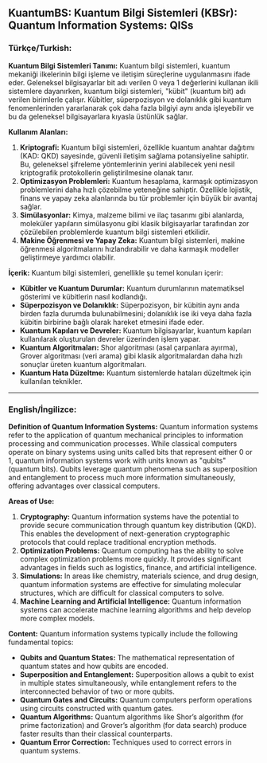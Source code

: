 ## KuantumBS: Kuantum Bilgi Sistemleri (KBSr): Quantum Information Systems: QISs

### Türkçe/Turkish:

**Kuantum Bilgi Sistemleri Tanımı:**
Kuantum bilgi sistemleri, kuantum mekaniği ilkelerinin bilgi işleme ve iletişim süreçlerine uygulanmasını ifade eder. Geleneksel bilgisayarlar bit adı verilen 0 veya 1 değerlerini kullanan ikili sistemlere dayanırken, kuantum bilgi sistemleri, "kübit" (kuantum bit) adı verilen birimlerle çalışır. Kübitler, süperpozisyon ve dolanıklık gibi kuantum fenomenlerinden yararlanarak çok daha fazla bilgiyi aynı anda işleyebilir ve bu da geleneksel bilgisayarlara kıyasla üstünlük sağlar.

**Kullanım Alanları:**
1. **Kriptografi:** Kuantum bilgi sistemleri, özellikle kuantum anahtar dağıtımı (KAD: QKD) sayesinde, güvenli iletişim sağlama potansiyeline sahiptir. Bu, geleneksel şifreleme yöntemlerinin yerini alabilecek yeni nesil kriptografik protokollerin geliştirilmesine olanak tanır.
2. **Optimizasyon Problemleri:** Kuantum hesaplama, karmaşık optimizasyon problemlerini daha hızlı çözebilme yeteneğine sahiptir. Özellikle lojistik, finans ve yapay zeka alanlarında bu tür problemler için büyük bir avantaj sağlar.
3. **Simülasyonlar:** Kimya, malzeme bilimi ve ilaç tasarımı gibi alanlarda, moleküler yapıların simülasyonu gibi klasik bilgisayarlar tarafından zor çözülebilen problemlerde kuantum bilgi sistemleri etkilidir.
4. **Makine Öğrenmesi ve Yapay Zeka:** Kuantum bilgi sistemleri, makine öğrenmesi algoritmalarını hızlandırabilir ve daha karmaşık modeller geliştirmeye yardımcı olabilir.

**İçerik:**
Kuantum bilgi sistemleri, genellikle şu temel konuları içerir:
- **Kübitler ve Kuantum Durumlar:** Kuantum durumlarının matematiksel gösterimi ve kübitlerin nasıl kodlandığı.
- **Süperpozisyon ve Dolanıklık:** Süperpozisyon, bir kübitin aynı anda birden fazla durumda bulunabilmesini; dolanıklık ise iki veya daha fazla kübitin birbirine bağlı olarak hareket etmesini ifade eder.
- **Kuantum Kapıları ve Devreler:** Kuantum bilgisayarlar, kuantum kapıları kullanılarak oluşturulan devreler üzerinden işlem yapar.
- **Kuantum Algoritmaları:** Shor algoritması (asal çarpanlara ayırma), Grover algoritması (veri arama) gibi klasik algoritmalardan daha hızlı sonuçlar üreten kuantum algoritmaları.
- **Kuantum Hata Düzeltme:** Kuantum sistemlerde hataları düzeltmek için kullanılan teknikler.

---

### English/İngilizce:

**Definition of Quantum Information Systems:**
Quantum information systems refer to the application of quantum mechanical principles to information processing and communication processes. While classical computers operate on binary systems using units called bits that represent either 0 or 1, quantum information systems work with units known as "qubits" (quantum bits). Qubits leverage quantum phenomena such as superposition and entanglement to process much more information simultaneously, offering advantages over classical computers.

**Areas of Use:**
1. **Cryptography:** Quantum information systems have the potential to provide secure communication through quantum key distribution (QKD). This enables the development of next-generation cryptographic protocols that could replace traditional encryption methods.
2. **Optimization Problems:** Quantum computing has the ability to solve complex optimization problems more quickly. It provides significant advantages in fields such as logistics, finance, and artificial intelligence.
3. **Simulations:** In areas like chemistry, materials science, and drug design, quantum information systems are effective for simulating molecular structures, which are difficult for classical computers to solve.
4. **Machine Learning and Artificial Intelligence:** Quantum information systems can accelerate machine learning algorithms and help develop more complex models.

**Content:**
Quantum information systems typically include the following fundamental topics:
- **Qubits and Quantum States:** The mathematical representation of quantum states and how qubits are encoded.
- **Superposition and Entanglement:** Superposition allows a qubit to exist in multiple states simultaneously, while entanglement refers to the interconnected behavior of two or more qubits.
- **Quantum Gates and Circuits:** Quantum computers perform operations using circuits constructed with quantum gates.
- **Quantum Algorithms:** Quantum algorithms like Shor’s algorithm (for prime factorization) and Grover’s algorithm (for data search) produce faster results than their classical counterparts.
- **Quantum Error Correction:** Techniques used to correct errors in quantum systems.
